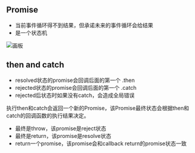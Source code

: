 ## Promise
+ 当前事件循环得不到结果，但承诺未来的事件循环会给结果
+ 是一个状态机

![画板](https://cdn.nlark.com/yuque/0/2022/jpeg/155952/1659272475522-e43a945f-2ce9-4663-9f84-9a2b321d793d.jpeg)

## then and catch
+ resolved状态的promise会回调后面的第一个  .then
+ rejected状态的promise会回调后面的第一个 .catch
+ rejected后状态时如果没有catch，会造成全局错误

执行then和catch会返回一个新的Promise，该Promise最终状态会根据then和catch的回调函数的执行结果决定。

+ 最终是throw，该promise是reject状态
+ 最终是return，该promise是resolve状态
+ return一个promise，该promise会和callback return的promise状态一致



